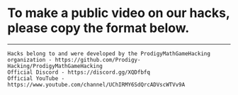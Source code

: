 # To make a public video on our hacks, please copy the format below.

____________________________________________________________________

```
Hacks belong to and were developed by the ProdigyMathGameHacking organization - https://github.com/Prodigy-Hacking/ProdigyMathGameHacking
Official Discord - https://discord.gg/XQDfbfq
Official YouTube - https://www.youtube.com/channel/UChIRMY6SdQrcADVscWTVv9A
```
